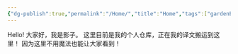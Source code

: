 ```yaml
---
{"dg-publish":true,"permalink":"/Home/","title":"Home","tags":["gardenEntry"],"created":"2024-10-20T00:17:08.752+08:00","updated":"2024-11-18T17:18:39.034+08:00"}
---
```



Hello! 大家好，我是影子。
这里目前是我的个人仓库，正在我的译文搬运到这里！
因为这里不用魔法也能让大家看到！